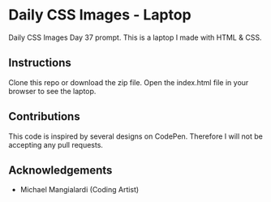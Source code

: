 # Daily CSS Images - Laptop
Daily CSS Images Day 37 prompt. This is a laptop I made with HTML & CSS.

## Instructions
Clone this repo or download the zip file. Open the index.html file in your browser to see the laptop.

## Contributions
This code is inspired by several designs on CodePen. Therefore I will not be accepting any pull requests.

## Acknowledgements
* Michael Mangialardi (Coding Artist)